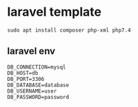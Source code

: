 # laravel template

`sudo apt install composer php-xml php7.4`

## laravel env

```
DB_CONNECTION=mysql
DB_HOST=db
DB_PORT=3306
DB_DATABASE=database
DB_USERNAME=user
DB_PASSWORD=password
```